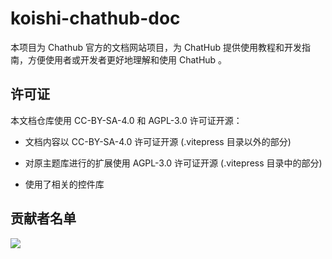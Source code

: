 # koishi-chathub-doc

本项目为 Chathub 官方的文档网站项目，为 ChatHub 提供使用教程和开发指南，方便使用者或开发者更好地理解和使用 ChatHub 。

## 许可证

本文档仓库使用 CC-BY-SA-4.0 和 AGPL-3.0 许可证开源：

- 文档内容以 CC-BY-SA-4.0 许可证开源 (.vitepress 目录以外的部分)
- 对原主题库进行的扩展使用 AGPL-3.0 许可证开源 (.vitepress 目录中的部分)

- 使用了相关的控件库

## 贡献者名单  

<a href="https://github.com/ChatHubLab/doc/graphs/contributors">
  <img src="https://contrib.rocks/image?repo=ChatHubLab/doc" />
</a>
